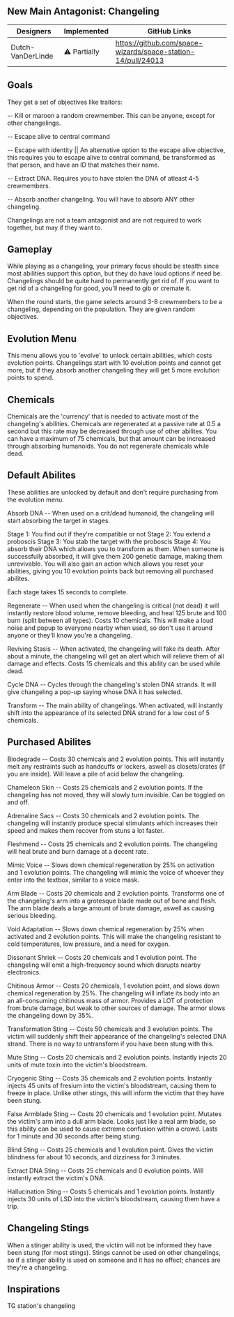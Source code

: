 ## New Main Antagonist: Changeling

| Designers | Implemented | GitHub Links |
|---|---|---|
| Dutch-VanDerLinde | :warning: Partially | https://github.com/space-wizards/space-station-14/pull/24013 |

## Goals

They get a set of objectives like traitors:

-- Kill or maroon a random crewmember. This can be anyone, except for other changelings.

-- Escape alive to central command

-- Escape with identity || An alternative option to the escape alive objective, this requires you to escape alive to central command, be transformed as that person, and have an ID that matches their name.

-- Extract DNA. Requires you to have stolen the DNA of atleast 4-5 crewmembers.

-- Absorb another changeling. You will have to absorb ANY other changeling.

Changelings are not a team antagonist and are not required to work together, but may if they want to.

## Gameplay
While playing as a changeling, your primary focus should be stealth since most abilities support this option, but they do have loud options if need be.
Changelings should be quite hard to permanently get rid of. If you want to get rid of a changeling for good, you'll need to gib or cremate it.

When the round starts, the game selects around 3-8 crewmembers to be a changeling, depending on the population. They are given random objectives.

## Evolution Menu
This menu allows you to 'evolve' to unlock certain abilities, which costs evolution points. Changelings start with 10 evolution points and cannot get more, but if they absorb another changeling they will get 5 more evolution points to spend.

## Chemicals
Chemicals are the 'currency' that is needed to activate most of the changeling's abilities. Chemicals are regenerated at a passive rate at 0.5 a second but this rate may be decreased through use of other abilites. You can have a maximum of 75 chemicals, but that amount can be increased through absorbing humanoids. You do not regenerate chemicals while dead.

## Default Abilites
These abilities are unlocked by default and don't require purchasing from the evolution menu.

Absorb DNA -- When used on a crit/dead humanoid, the changeling will start absorbing the target in stages.

Stage 1: You find out if they're compatible or not
Stage 2: You extend a proboscis
Stage 3: You stab the target with the proboscis
Stage 4: You absorb their DNA which allows you to transform as them. When someone is successfully absorbed, it will give them 200 genetic damage, making them unrevivable. You will also gain an action which allows you reset your abilities, giving you 10 evolution points back but removing all purchased abilites.

Each stage takes 15 seconds to complete.

Regenerate -- When used when the changeling is critical (not dead) it will instantly restore blood volume, remove bleeding, and heal 125 brute and 100 burn (split between all types). Costs 10 chemicals. This will make a loud noise and popup to everyone nearby when used, so don't use it around anyone or they'll know you're a changeling.

Reviving Stasis -- When activated, the changeling will fake its death. After about a minute, the changeling will get an alert which will relieve them of all damage and effects. Costs 15 chemicals and this ability can be used while dead.

Cycle DNA -- Cycles through the changeling's stolen DNA strands. It will give changeling a pop-up saying whose DNA it has selected.

Transform -- The main ability of changelings. When activated, will instantly shift into the appearance of its selected DNA strand for a low cost of 5 chemicals.

## Purchased Abilites
Biodegrade -- Costs 30 chemicals and 2 evolution points. This will instantly melt any restraints such as handcuffs or lockers, aswell as closets/crates (if you are inside). Will leave a pile of acid below the changeling.

Chameleon Skin -- Costs 25 chemicals and 2 evolution points. If the changeling has not moved, they will slowly turn invisible. Can be toggled on and off.

Adrenaline Sacs -- Costs 30 chemicals and 2 evolution points. The changeling will instantly produce special stimulants which increases their speed and makes them recover from stuns a lot faster.

Fleshmend -- Costs 25 chemicals and 2 evolution points. The changeling will heal brute and burn damage at a decent rate.

Mimic Voice -- Slows down chemical regeneration by 25% on activation and 1 evolution points. The changeling will mimic the voice of whoever they enter into the textbox, similar to a voice mask.

Arm Blade -- Costs 20 chemicals and 2 evolution points. Transforms one of the changeling's arm into a grotesque blade made out of bone and flesh. The arm blade deals a large amount of brute damage, aswell as causing serious bleeding.

Void Adaptation	-- Slows down chemical regeneration by 25% when activated and 2 evolution points. This will make the changeling resistant to cold temperatures, low pressure, and a need for oxygen.

Dissonant Shriek -- Costs 20 chemicals and 1 evolution point. The changeling will emit a high-frequency sound which disrupts nearby electronics.

Chitinous Armor	-- Costs 20 chemicals, 1 evolution point, and slows down chemical regeneration by 25%. The changeling will inflate its body into an an all-consuming chitinous mass of armor. Provides a LOT of protection from brute damage, but weak to other sources of damage. The armor slows the changeling down by 35%.

Transformation Sting -- Costs 50 chemicals and 3 evolution points. The victim will suddenly shift their appearance of the changeling's selected DNA strand. There is no way to untransform if you have been stung with this.

Mute Sting -- Costs 20 chemicals and 2 evolution points. Instantly injects 20 units of mute toxin into the victim's bloodstream.

Cryogenic Sting	-- Costs 35 chemicals and 2 evolution points. Instantly injects 45 units of fresium into the victim's bloodstream, causing them to freeze in place. Unlike other stings, this will inform the victim that they have been stung.

False Armblade Sting -- Costs 20 chemicals and 1 evolution point. Mutates the victim's arm into a dull arm blade. Looks just like a real arm blade, so this ability can be used to cause extreme confusion within a crowd. Lasts for 1 minute and 30 seconds after being stung.

Blind Sting -- Costs 25 chemicals and 1 evolution point. Gives the victim blindness for about 10 seconds, and dizziness for 3 minutes.

Extract DNA Sting -- Costs 25 chemicals and 0 evolution points. Will instantly extract the victim's DNA.

Hallucination Sting -- Costs 5 chemicals and 1 evolution points. Instantly injects 30 units of LSD into the victim's bloodstream, causing them have a trip.

## Changeling Stings
When a stinger ability is used, the victim will not be informed they have been stung (for most stings).
Stings cannot be used on other changelings, so if a stinger ability is used on someone and it has no effect; chances are they're a changeling.

## Inspirations

TG station's changeling
